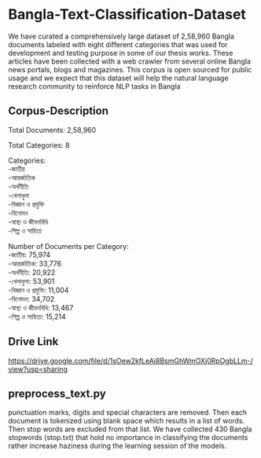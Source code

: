 # Bangla-Text-Classification-Dataset

We have curated a comprehensively large dataset of 2,58,960 Bangla documents labeled with eight different categories that was used for development and testing purpose in some of our thesis works. These articles have been collected with a web crawler from several online Bangla news portals, blogs and magazines. This corpus is open sourced for public usage and we expect that this dataset will help the natural language research community to reinforce NLP tasks in Bangla
## Corpus-Description

Total Documents: 2,58,960

Total Categories: 8

 Categories:  
-জাতীয়  
-আন্তর্জাতিক  
-অর্থনীতি  
-খেলাধুলা  
-বিজ্ঞান ও প্রযুক্তি  
-বিনোদন  
-স্বাস্থ্য ও জীবনবিধি  
-শিল্প ও সাহিত্য  

Number of Documents per Category:  
-জাতীয়: 75,974  
-আন্তর্জাতিক: 33,776  
-অর্থনীতি: 20,922  
-খেলাধুলা: 53,901  
-বিজ্ঞান ও প্রযুক্তি: 11,004  
-বিনোদন: 34,702  
-স্বাস্থ্য ও জীবনবিধি: 13,467  
-শিল্প ও সাহিত্য: 15,214    

## Drive Link
https://drive.google.com/file/d/1sOew2kfLeAi8BsmGhWmOXj0RpOgbLLm-/view?usp=sharing

## preprocess_text.py
punctuation marks, digits and special characters are removed. Then each document is tokenized using blank space which results in a list of words. Then stop words are excluded from that list. We have collected 430 Bangla stopwords (stop.txt) that hold no importance in classifying the documents rather increase haziness during the learning session of the models.

